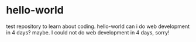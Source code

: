 # hello-world
test repository to learn about coding. 
hello-world
can i do web development in 4 days? maybe. 
I could not do web development in 4 days, sorry!
